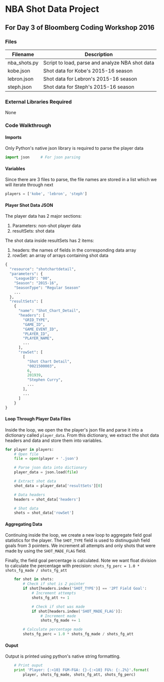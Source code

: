 # NBA Shot Data Project
## For Day 3 of Bloomberg Coding Workshop 2016

### Files

Filename | Description
---|---
nba_shots.py | Script to load, parse and analyze NBA shot data
kobe.json | Shot data for Kobe's 2015-16 season
lebron.json | Shot data for Lebron's 2015-16 season
steph.json | Shot data for Steph's 2015-16 season

### External Libraries Required
None

### Code Walkthrough


#### Imports
Only Python's native json library is required to parse the player data
``` python
import json		# For json parsing

```

#### Variables
Since there are 3 files to parse, the file names are stored in a list which
we will iterate through next

``` python
players = ['kobe', 'lebron', 'steph']

```

#### Player Shot Data JSON
The player data has 2 major sections:
1. Parameters: non-shot player data
2. resultSets: shot data

The shot data inside resultSets has 2 items:
1. headers: the names of fields in the corresponding data array
2. rowSet: an array of arrays containing shot data

``` python
{
  "resource": "shotchartdetail",
  "parameters": {
    "LeagueID": "00",
    "Season": "2015-16",
    "SeasonType": "Regular Season"
    ...
  },
  "resultSets": [
    {
      "name": "Shot_Chart_Detail",
      "headers": [
        "GRID_TYPE",
        "GAME_ID",
        "GAME_EVENT_ID",
        "PLAYER_ID",
        "PLAYER_NAME",
        ...
      ],
      "rowSet": [
        [
          "Shot Chart Detail",
          "0021500003",
          6,
          201939,
          "Stephen Curry",
          ...
        ],
        ...
      ]
    }
}
```

#### Loop Through Player Data Files
Inside the loop, we open the the player's json file and parse it into a
dictionary called `player_data`.  From this dictionary, we extract
the shot data headers and data and store them into variables.

``` python
for player in players:
	# Open file
	file = open(player + '.json')

	# Parse json data into dictionary
	player_data = json.load(file)

	# Extract shot data
	shot_data = player_data['resultSets'][0]

	# Data headers
	headers = shot_data['headers']

	# Shot data
	shots = shot_data['rowSet']

```

#### Aggregating Data
Continuing inside the loop, we create a new loop to aggregate field goal
statistics for the player.  The `SHOT_TYPE` field is used to distinuguish
field goals from 3 pointers.  We increment all attempts and only shots
that were made by using the `SHOT_MADE_FLAG` field.

Finally, the field goal percentage is calculated.  Note we want 
float division to calculate the percentage with precision: 
`shots_fg_perc = 1.0 * shots_fg_made / shots_fg_att`

``` python
	for shot in shots:
		# Check if shot is 2 pointer
		if shot[headers.index('SHOT_TYPE')] == '2PT Field Goal':
			# Increment attempts
			shots_fg_att += 1

			# Check if shot was made
			if shot[headers.index('SHOT_MADE_FLAG')]:
				# Increment made
				shots_fg_made += 1

		# Calculate percentage made
		shots_fg_perc = 1.0 * shots_fg_made / shots_fg_att
```

#### Ouput
Output is printed using python's native string formatting.

``` python
	# Print ouput
	print 'Player: {:<10} FGM-FGA: {}-{:<10} FG%: {:.2%}'.format(
		player, shots_fg_made, shots_fg_att, shots_fg_perc)
```
